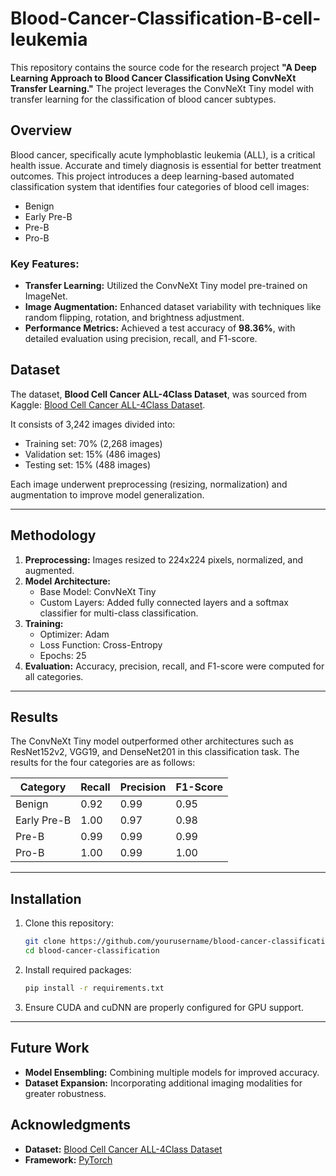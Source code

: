# Blood-Cancer-Classification-B-cell-leukemia

This repository contains the source code for the research project **"A Deep Learning Approach to Blood Cancer Classification Using ConvNeXt Transfer Learning."** The project leverages the ConvNeXt Tiny model with transfer learning for the classification of blood cancer subtypes.

## Overview

Blood cancer, specifically acute lymphoblastic leukemia (ALL), is a critical health issue. Accurate and timely diagnosis is essential for better treatment outcomes. This project introduces a deep learning-based automated classification system that identifies four categories of blood cell images:

- Benign
- Early Pre-B
- Pre-B
- Pro-B

### Key Features:
- **Transfer Learning:** Utilized the ConvNeXt Tiny model pre-trained on ImageNet.
- **Image Augmentation:** Enhanced dataset variability with techniques like random flipping, rotation, and brightness adjustment.
- **Performance Metrics:** Achieved a test accuracy of **98.36%**, with detailed evaluation using precision, recall, and F1-score.


## Dataset

The dataset, **Blood Cell Cancer ALL-4Class Dataset**, was sourced from Kaggle: [Blood Cell Cancer ALL-4Class Dataset](https://www.kaggle.com/datasets/mohammadamireshraghi/blood-cell-cancer-all-4class). 

It consists of 3,242 images divided into:

- Training set: 70% (2,268 images)
- Validation set: 15% (486 images)
- Testing set: 15% (488 images)

Each image underwent preprocessing (resizing, normalization) and augmentation to improve model generalization.

---

## Methodology

1. **Preprocessing:** Images resized to 224x224 pixels, normalized, and augmented.
2. **Model Architecture:**
   - Base Model: ConvNeXt Tiny
   - Custom Layers: Added fully connected layers and a softmax classifier for multi-class classification.
3. **Training:**
   - Optimizer: Adam
   - Loss Function: Cross-Entropy
   - Epochs: 25
4. **Evaluation:** Accuracy, precision, recall, and F1-score were computed for all categories.

---

## Results

The ConvNeXt Tiny model outperformed other architectures such as ResNet152v2, VGG19, and DenseNet201 in this classification task. The results for the four categories are as follows:

| Category      | Recall | Precision | F1-Score |
|---------------|--------|-----------|----------|
| Benign        | 0.92   | 0.99      | 0.95     |
| Early Pre-B   | 1.00   | 0.97      | 0.98     |
| Pre-B         | 0.99   | 0.99      | 0.99     |
| Pro-B         | 1.00   | 0.99      | 1.00     |

---

## Installation

1. Clone this repository:
   ```bash
   git clone https://github.com/yourusername/blood-cancer-classification.git
   cd blood-cancer-classification
   ```
2. Install required packages:
   ```bash
   pip install -r requirements.txt
   ```
3. Ensure CUDA and cuDNN are properly configured for GPU support.

---


## Future Work

- **Model Ensembling:** Combining multiple models for improved accuracy.
- **Dataset Expansion:** Incorporating additional imaging modalities for greater robustness.


## Acknowledgments

- **Dataset:** [Blood Cell Cancer ALL-4Class Dataset](https://www.kaggle.com/datasets/mohammadamireshraghi/blood-cell-cancer-all-4class)
- **Framework:** [PyTorch](https://pytorch.org/)
